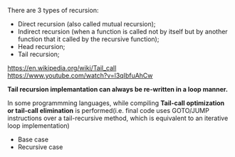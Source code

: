 There are 3 types of recursion:

- Direct recursion (also called mutual recursion);
- Indirect recursion (when a function is called not by itself but by another function that it called by the recursive function);
- Head recursion;
- Tail recursion;

https://en.wikipedia.org/wiki/Tail_call \
https://www.youtube.com/watch?v=l3qIbfuAhCw

__Tail recursion implemantation can always be re-written in a loop manner.__

In some programmming languages, while compiling __Tail-call optimization or tail-call elimination__ is performed(i.e. final code uses GOTO/JUMP instructions over a tail-recursive method, which is equivalent to an iterative loop implementation)

- Base case
- Recursive case
  
